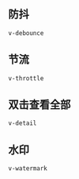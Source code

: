 <!--
 * @Author: 李韬
 * @Date: 2022-09-20 17:52:22
 * @LastEditors: 李韬
 * @LastEditTime: 2022-09-20 17:56:44
-->
## 防抖
`v-debounce`
## 节流
`v-throttle`
## 双击查看全部
`v-detail`
## 水印
`v-watermark`